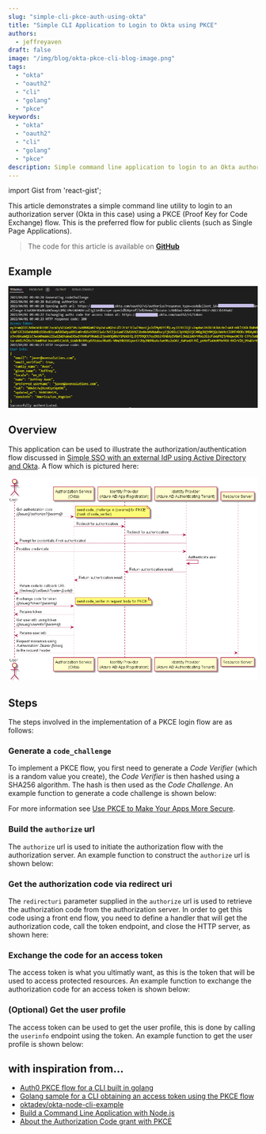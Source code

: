 ```yaml
---
slug: "simple-cli-pkce-auth-using-okta"
title: "Simple CLI Application to Login to Okta using PKCE"
authors:	
  - jeffreyaven
draft: false
image: "/img/blog/okta-pkce-cli-blog-image.png"
tags: 
  - "okta"
  - "oauth2"
  - "cli"
  - "golang"
  - "pkce"    
keywords:	
  - "okta"
  - "oauth2"
  - "cli"
  - "golang"
  - "pkce"
description: Simple command line application to login to an Okta authorization server using a PKCE flow.
---
```


import Gist from 'react-gist';

This article demonstrates a simple command line utility to login to an authorization server (Okta in this case) using a PKCE (Proof Key for Code Exchange) flow.  This is the preferred flow for public clients (such as Single Page Applications).  

> The code for this article is available on [__GitHub__](https://github.com/stackql/okta-pkce-login)

## Example

[![Okta PKCE cli login example](images/okta-pkce-cli-login.png)](images/okta-pkce-cli-login.png)

## Overview

This application can be used to illustrate the authorization/authentication flow discussed in [Simple SSO with an external IdP using Active Directory and Okta](https://fullstackchronicles.io/simple-sso-with-an-external-idp-using-active-directory-and-okta).  A flow which is pictured here:  

[![PKCE Authorization t Okta using an AD IdP](images/seqdiagram.png)](images/seqdiagram.png)

## Steps

The steps involved in the implementation of a PKCE login flow are as follows:

### Generate a `code_challenge`

To implement a PKCE flow, you first need to generate a *Code Verifier* (which is a random value you create), the *Code Verifier* is then hashed using a SHA256 algorithm.  The hash is then used as the *Code Challenge*.  An example function to generate a code challenge is shown below:  
 
<Gist id="9a2a162813d77b83821d821b6a4a390a" 
/>

For more information see [Use PKCE to Make Your Apps More Secure](https://developer.okta.com/blog/2019/08/22/okta-authjs-pkce#:~:text=PKCE%20works%20by%20having%20the,is%20called%20the%20Code%20Challenge). 

### Build the `authorize` url

The `authorize` url is used to initiate the authorization flow with the authorization server.  An example function to construct the `authorize` url is shown below:  

<Gist id="9e628b905a532e5bd59f022a4adca340" 
/>

### Get the authorization code via redirect uri

The `redirecturi` parameter supplied in the `authorize` url is used to retrieve the authorization code from the authorization server.  In order to get this code using a front end flow, you need to define a handler that will get the authorization code, call the token endpoint, and close the HTTP server, as shown here:  

<Gist id="617417bdcc54efcea9d37d27228f7f2a" 
/>

### Exchange the code for an access token

The access token is what you ultimatly want, as this is the token that will be used to access protected resources.  An example function to exchange the authorization code for an access token is shown below:  

<Gist id="0a990674d8bde2baffc0b0231f52ed52" 
/>

### (Optional) Get the user profile

The access token can be used to get the user profile, this is done by calling the `userinfo` endpoint using the token.  An example function to get the user profile is shown below:  

<Gist id="f04e8b018417a73986d3696c58f735cb" 
/>

## with inspiration from...

- [Auth0 PKCE flow for a CLI built in golang](https://gist.github.com/ogazitt/f749dad9cca8d0ac6607f93a42adf322)
- [Golang sample for a CLI obtaining an access token using the PKCE flow](https://community.auth0.com/t/golang-sample-for-a-cli-obtaining-an-access-token-using-the-pkce-flow/40922)
- [oktadev/okta-node-cli-example](https://github.com/oktadev/okta-node-cli-example)
- [Build a Command Line Application with Node.js](https://developer.okta.com/blog/2019/06/18/command-line-app-with-nodejs)
- [About the Authorization Code grant with PKCE](https://developer.okta.com/docs/guides/implement-grant-type/authcodepkce/main/#about-the-authorization-code-grant-with-pkce)

